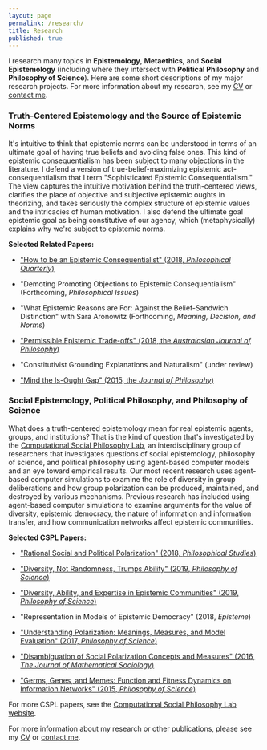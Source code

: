 ```yaml
---
layout: page
permalink: /research/
title: Research
published: true
---
```

I research many topics in **Epistemology**, **Metaethics**, and **Social Epistemology** (including where they intersect with **Political Philosophy** and **Philosophy of Science**). Here are some short descriptions of my major research projects.  For more information about my research, see my [CV](http://www.danieljsinger.com/cv/) or [contact me](http://www.danieljsinger.com/#contact).

### Truth-Centered Epistemology and the Source of Epistemic Norms
It's intuitive to think that epistemic norms can be understood in terms of an ultimate goal of having true beliefs and avoiding false ones.  This kind of epistemic consequentialism has been subject to many objections in the literature.  I defend a version of true-belief-maximizing epistemic act-consequentialism that I term "Sophisticated Epistemic Consequentialism." The view captures the intuitive motivation behind the truth-centered views, clarifies the place of objective and subjective epistemic oughts in theorizing, and takes seriously the complex structure of epistemic values and the intricacies of human motivation. I also defend the ultimate goal epistemic goal as being constitutive of our agency, which (metaphysically) explains why we're subject to epistemic norms.

**Selected Related Papers:**

- ["How to be an Epistemic Consequentialist" (2018, _Philosophical Quarterly_)](https://academic.oup.com/pq/advance-article/doi/10.1093/pq/pqx056/4791179?guestAccessKey=3b2ad95b-bb22-4a63-a900-bf5e940114bd)

- "Demoting Promoting Objections to Epistemic Consequentialism" (Forthcoming, _Philosophical Issues_)

- "What Epistemic Reasons are For: Against the Belief-Sandwich Distinction" with Sara Aronowitz (Forthcoming, _Meaning, Decision, and Norms_)

- ["Permissible Epistemic Trade-offs" (2018, the _Australasian Journal of Philosophy_)](https://www.tandfonline.com/doi/abs/10.1080/00048402.2018.1465987)

- "Constitutivist Grounding Explanations and Naturalism" (under review)

- ["Mind the Is-Ought Gap" (2015, the _Journal of Philosophy_)](https://www.pdcnet.org/pdc/bvdb.nsf/purchase?openform&fp=jphil&id=jphil_2015_0112_0004_0193_0210)


### Social Epistemology, Political Philosophy, and Philosophy of Science
What does a truth-centered epistemology mean for real epistemic agents, groups, and institutions?  That is the kind of question that's investigated by the [Computational Social Philosophy Lab](http://www.danieljsinger.com/CSPL/), an interdisciplinary group of researchers that investigates questions of social epistemology, philosophy of science, and political philosophy using agent-based computer models and an eye toward empirical results.  Our most recent research uses agent-based computer simulations to examine the role of diversity in group deliberations and how group polarization can be produced, maintained, and destroyed by various mechanisms.  Previous research has included using agent-based computer simulations to examine arguments for the value of diversity, epistemic democracy, the nature of information and information transfer, and how communication networks affect epistemic communities.

**Selected CSPL Papers:**

- ["Rational Social and Political Polarization" (2018, _Philosophical Studies_)](https://link.springer.com/article/10.1007/s11098-018-1124-5)

- ["Diversity, Not Randomness, Trumps Ability" (2019, _Philosophy of Science_)](http://www.danieljsinger.com/papers/Singer%20-%20Diverstiy,%20Not%20Randomness,%20Trumps%20Ability%20(draft).pdf)

- ["Diversity, Ability, and Expertise in Epistemic Communities" (2019, _Philosophy of Science_)](https://www.journals.uchicago.edu/doi/pdfplus/10.1086/701070)

- "Representation in Models of Epistemic Democracy" (2018, _Episteme_)

- ["Understanding Polarization: Meanings, Measures, and Model Evaluation" (2017, _Philosophy of Science_)](https://www.journals.uchicago.edu/doi/abs/10.1086/688938)

- ["Disambiguation of Social Polarization Concepts and Measures" (2016, _The Journal of Mathematical Sociology_)](https://www.tandfonline.com/doi/abs/10.1080/0022250X.2016.1147443?journalCode=gmas20)

- ["Germs, Genes, and Memes: Function and Fitness Dynamics on Information Networks" (2015, _Philosophy of Science_)](https://www.journals.uchicago.edu/doi/abs/10.1086/680486)

For more CSPL papers, see the [Computational Social Philosophy Lab website](http://www.danieljsinger.com/CSPL/).



For more information about my research or other publications, please see my [CV](http://www.danieljsinger.com/cv/) or [contact me](http://www.danieljsinger.com/#contact).
